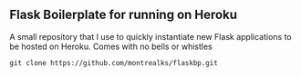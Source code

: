 ## Flask Boilerplate for running on Heroku
A small repository that I use to quickly instantiate new Flask applications to be hosted on Heroku. Comes with no bells or whistles
```
git clone https://github.com/montrealks/flaskbp.git
```
